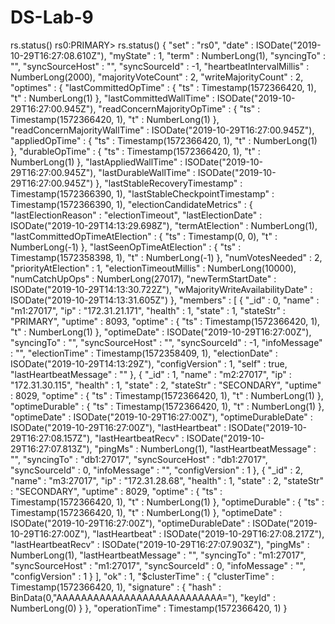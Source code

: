 # DS-Lab-9

rs.status()
rs0:PRIMARY> rs.status()
{
	"set" : "rs0",
	"date" : ISODate("2019-10-29T16:27:08.610Z"),
	"myState" : 1,
	"term" : NumberLong(1),
	"syncingTo" : "",
	"syncSourceHost" : "",
	"syncSourceId" : -1,
	"heartbeatIntervalMillis" : NumberLong(2000),
	"majorityVoteCount" : 2,
	"writeMajorityCount" : 2,
	"optimes" : {
		"lastCommittedOpTime" : {
			"ts" : Timestamp(1572366420, 1),
			"t" : NumberLong(1)
		},
		"lastCommittedWallTime" : ISODate("2019-10-29T16:27:00.945Z"),
		"readConcernMajorityOpTime" : {
			"ts" : Timestamp(1572366420, 1),
			"t" : NumberLong(1)
		},
		"readConcernMajorityWallTime" : ISODate("2019-10-29T16:27:00.945Z"),
		"appliedOpTime" : {
			"ts" : Timestamp(1572366420, 1),
			"t" : NumberLong(1)
		},
		"durableOpTime" : {
			"ts" : Timestamp(1572366420, 1),
			"t" : NumberLong(1)
		},
		"lastAppliedWallTime" : ISODate("2019-10-29T16:27:00.945Z"),
		"lastDurableWallTime" : ISODate("2019-10-29T16:27:00.945Z")
	},
	"lastStableRecoveryTimestamp" : Timestamp(1572366390, 1),
	"lastStableCheckpointTimestamp" : Timestamp(1572366390, 1),
	"electionCandidateMetrics" : {
		"lastElectionReason" : "electionTimeout",
		"lastElectionDate" : ISODate("2019-10-29T14:13:29.698Z"),
		"termAtElection" : NumberLong(1),
		"lastCommittedOpTimeAtElection" : {
			"ts" : Timestamp(0, 0),
			"t" : NumberLong(-1)
		},
		"lastSeenOpTimeAtElection" : {
			"ts" : Timestamp(1572358398, 1),
			"t" : NumberLong(-1)
		},
		"numVotesNeeded" : 2,
		"priorityAtElection" : 1,
		"electionTimeoutMillis" : NumberLong(10000),
		"numCatchUpOps" : NumberLong(27017),
		"newTermStartDate" : ISODate("2019-10-29T14:13:30.722Z"),
		"wMajorityWriteAvailabilityDate" : ISODate("2019-10-29T14:13:31.605Z")
	},
	"members" : [
		{
			"_id" : 0,
			"name" : "m1:27017",
			"ip" : "172.31.21.171",
			"health" : 1,
			"state" : 1,
			"stateStr" : "PRIMARY",
			"uptime" : 8093,
			"optime" : {
				"ts" : Timestamp(1572366420, 1),
				"t" : NumberLong(1)
			},
			"optimeDate" : ISODate("2019-10-29T16:27:00Z"),
			"syncingTo" : "",
			"syncSourceHost" : "",
			"syncSourceId" : -1,
			"infoMessage" : "",
			"electionTime" : Timestamp(1572358409, 1),
			"electionDate" : ISODate("2019-10-29T14:13:29Z"),
			"configVersion" : 1,
			"self" : true,
			"lastHeartbeatMessage" : ""
		},
		{
			"_id" : 1,
			"name" : "m2:27017",
			"ip" : "172.31.30.115",
			"health" : 1,
			"state" : 2,
			"stateStr" : "SECONDARY",
			"uptime" : 8029,
			"optime" : {
				"ts" : Timestamp(1572366420, 1),
				"t" : NumberLong(1)
			},
			"optimeDurable" : {
				"ts" : Timestamp(1572366420, 1),
				"t" : NumberLong(1)
			},
			"optimeDate" : ISODate("2019-10-29T16:27:00Z"),
			"optimeDurableDate" : ISODate("2019-10-29T16:27:00Z"),
			"lastHeartbeat" : ISODate("2019-10-29T16:27:08.157Z"),
			"lastHeartbeatRecv" : ISODate("2019-10-29T16:27:07.813Z"),
			"pingMs" : NumberLong(1),
			"lastHeartbeatMessage" : "",
			"syncingTo" : "db1:27017",
			"syncSourceHost" : "db1:27017",
			"syncSourceId" : 0,
			"infoMessage" : "",
			"configVersion" : 1
		},
		{
			"_id" : 2,
			"name" : "m3:27017",
			"ip" : "172.31.28.68",
			"health" : 1,
			"state" : 2,
			"stateStr" : "SECONDARY",
			"uptime" : 8029,
			"optime" : {
				"ts" : Timestamp(1572366420, 1),
				"t" : NumberLong(1)
			},
			"optimeDurable" : {
				"ts" : Timestamp(1572366420, 1),
				"t" : NumberLong(1)
			},
			"optimeDate" : ISODate("2019-10-29T16:27:00Z"),
			"optimeDurableDate" : ISODate("2019-10-29T16:27:00Z"),
			"lastHeartbeat" : ISODate("2019-10-29T16:27:08.217Z"),
			"lastHeartbeatRecv" : ISODate("2019-10-29T16:27:07.903Z"),
			"pingMs" : NumberLong(1),
			"lastHeartbeatMessage" : "",
			"syncingTo" : "m1:27017",
			"syncSourceHost" : "m1:27017",
			"syncSourceId" : 0,
			"infoMessage" : "",
			"configVersion" : 1
		}
	],
	"ok" : 1,
	"$clusterTime" : {
		"clusterTime" : Timestamp(1572366420, 1),
		"signature" : {
			"hash" : BinData(0,"AAAAAAAAAAAAAAAAAAAAAAAAAAA="),
			"keyId" : NumberLong(0)
		}
	},
	"operationTime" : Timestamp(1572366420, 1)
}
